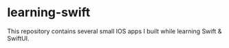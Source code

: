 # learning-swift
This repository contains several small IOS apps I built while learning Swift &amp; SwiftUI.
